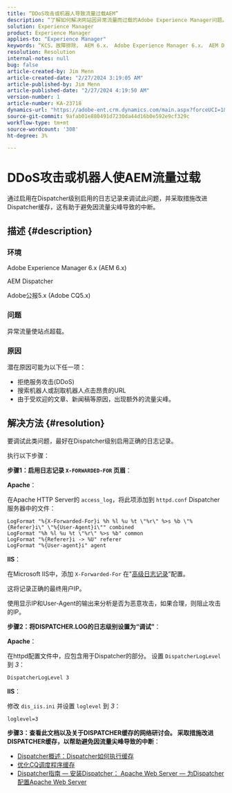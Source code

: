```yaml
---
title: “DDoS攻击或机器人导致流量过载AEM”
description: “了解如何解决网站因异常流量而过载的Adobe Experience Manager问题。”
solution: Experience Manager
product: Experience Manager
applies-to: "Experience Manager"
keywords: “KCS，故障排除， AEM 6.x， Adobe Experience Manager 6.x， AEM Dispatcher， CQ5.x， Adobe Communique 5.x， Adobe CQ5.x， DDoS攻击，拒绝服务，机器人，过载，流量”
resolution: Resolution
internal-notes: null
bug: false
article-created-by: Jim Menn
article-created-date: "2/27/2024 3:19:05 AM"
article-published-by: Jim Menn
article-published-date: "2/27/2024 4:19:50 AM"
version-number: 1
article-number: KA-23718
dynamics-url: "https://adobe-ent.crm.dynamics.com/main.aspx?forceUCI=1&pagetype=entityrecord&etn=knowledgearticle&id=68d651f5-1ed5-ee11-9079-6045bd006268"
source-git-commit: 9afab01e880491d7230da44d16b0e592e9cf329c
workflow-type: tm+mt
source-wordcount: '308'
ht-degree: 3%

---
```


# DDoS攻击或机器人使AEM流量过载


通过启用在Dispatcher级别启用的日志记录来调试此问题，并采取措施改进Dispatcher缓存，这有助于避免因流量尖峰导致的中断。

## 描述 {#description}


### 环境

Adobe Experience Manager 6.x (AEM 6.x)

AEM Dispatcher

Adobe公报5.x (Adobe CQ5.x)

### 问题

异常流量使站点超载。

### 原因

潜在原因可能为以下任一项：

- 拒绝服务攻击(DDoS)
- 搜索机器人或刮取机器人点击昂贵的URL
- 由于受欢迎的文章、新闻稿等原因，出现额外的流量尖峰。



## 解决方法 {#resolution}


要调试此类问题，最好在Dispatcher级别启用正确的日志记录。

执行以下步骤：

<b>步骤1：启用日志记录 `X-FORWARDED-FOR` 页眉</b>：

<b>Apache</b>：

在Apache HTTP Server的 `access_log`，将此项添加到 `httpd.conf` Dispatcher服务器中的文件：


```
LogFormat "%{X-Forwarded-For}i %h %l %u %t \"%r\" %>s %b \"%{Referer}i\" \"%{User-Agent}i\"" combined
LogFormat "%h %l %u %t \"%r\" %>s %b" common
LogFormat "%{Referer}i -> %U" referer
LogFormat "%{User-agent}i" agent
```


<b>IIS</b>：

在Microsoft IIS中，添加 `X-Forwarded-For` 在&quot;[高级日志记录](https://learn.microsoft.com/en-us/iis/get-started/whats-new-in-iis-85/enhanced-logging-for-iis85)”配置。

这将记录正确的最终用户IP。

使用显示IP和User-Agent的输出来分析是否为恶意攻击，如果合理，则阻止攻击的IP。

<b>步骤2：将DISPATCHER.LOG的日志级别设置为“调试”</b>：

<b>Apache</b>：

在httpd配置文件中，应包含用于Dispatcher的部分。 设置 `DispatcherLogLevel` 到 *3*：

`DispatcherLogLevel 3`

<b>IIS</b>：

修改 `dis_iis.ini` 并设置 `loglevel` 到 *3*：

`loglevel=3`

<b>步骤3：查看此文档以及关于DISPATCHER缓存的网络研讨会。 采取措施改进DISPATCHER缓存，以帮助避免因流量尖峰导致的中断</b>：

- [Dispatcher概述：Dispatcher如何执行缓存](https://experienceleague.adobe.com/docs/experience-manager-dispatcher/using/dispatcher.html#how-dispatcher-performs-caching)
- [优化CQ调度程序缓存](https://github.com/cqsupport/webinar-dispatchercache)
- [Dispatcher指南 — 安装Dispatcher： Apache Web Server — 为Dispatcher配置Apache Web Server](https://experienceleague.adobe.com/docs/experience-manager-dispatcher/using/getting-started/dispatcher-install.html#apache-web-server-configure-apache-web-server-for-dispatcher)

